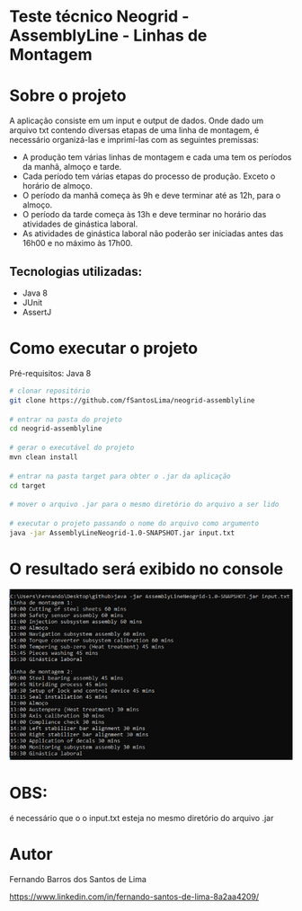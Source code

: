 # Teste técnico Neogrid - AssemblyLine - Linhas de Montagem

# Sobre o projeto

A aplicação consiste em um input e output de dados. Onde dado um arquivo txt contendo diversas etapas de uma linha de
montagem, é necessário organizá-las e imprimí-las com as seguintes premissas:
 
- A produção tem várias linhas de montagem e cada uma tem os períodos da manhã, almoço e tarde.
- Cada período tem várias etapas do processo de produção. Exceto o horário de almoço.
- O período da manhã começa às 9h e deve terminar até as 12h, para o almoço.
- O período da tarde começa às 13h e deve terminar no horário das atividades de ginástica laboral.
- As atividades de ginástica laboral não poderão ser iniciadas antes das 16h00 e no máximo às 17h00.

## Tecnologias utilizadas:

- Java 8
- JUnit
- AssertJ

# Como executar o projeto

Pré-requisitos: Java 8

```bash
# clonar repositório
git clone https://github.com/fSantosLima/neogrid-assemblyline

# entrar na pasta do projeto 
cd neogrid-assemblyline

# gerar o executável do projeto 
mvn clean install

# entrar na pasta target para obter o .jar da aplicação 
cd target

# mover o arquivo .jar para o mesmo diretório do arquivo a ser lido

# executar o projeto passando o nome do arquivo como argumento
java -jar AssemblyLineNeogrid-1.0-SNAPSHOT.jar input.txt
```

# O resultado será exibido no console
![assembly-lines](https://github.com/fSantosLima/assetsRepo/blob/main/assembly-lines.PNG)


# OBS: 

é necessário que o o input.txt esteja no mesmo diretório do arquivo .jar

# Autor

Fernando Barros dos Santos de Lima

https://www.linkedin.com/in/fernando-santos-de-lima-8a2aa4209/

